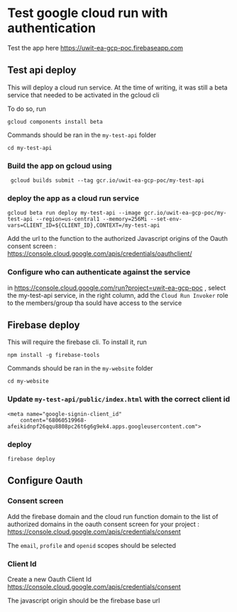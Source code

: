 # Test google cloud run with authentication


Test the app here https://uwit-ea-gcp-poc.firebaseapp.com


## Test api deploy 

This will deploy a cloud run service.
At the time of writing, it was still a beta service that needed to be activated in the gcloud cli

To do so, run 

```
gcloud components install beta
```

Commands should be ran in the `my-test-api` folder 

``` 
cd my-test-api
```

### Build the app on gcloud using 

``` 
 gcloud builds submit --tag gcr.io/uwit-ea-gcp-poc/my-test-api
```

### deploy the app as a cloud run service 

```
gcloud beta run deploy my-test-api --image gcr.io/uwit-ea-gcp-poc/my-test-api --region=us-central1 --memory=256Mi --set-env-vars=CLIENT_ID=${CLIENT_ID},CONTEXT=/my-test-api
```


Add the url to the function to the authorized Javascript origins of the Oauth consent screen : https://console.cloud.google.com/apis/credentials/oauthclient/

### Configure who can authenticate against the service 

in https://console.cloud.google.com/run?project=uwit-ea-gcp-poc , select the my-test-api service, in the right column, add the `Cloud Run Invoker` role to the members/group tha sould have access to the service 


## Firebase deploy

This will require the firebase cli. To install it, run 

```
npm install -g firebase-tools
```

Commands should be ran in the `my-website` folder 

``` 
cd my-website
```

### Update `my-test-api/public/index.html` with the correct client id 
```
<meta name="google-signin-client_id"
    content="68060519968-afeikidnpf26qqu8808pc26t6g6g9ek4.apps.googleusercontent.com">
``` 

### deploy 

```
firebase deploy
```



## Configure Oauth 

### Consent screen 

Add the firebase domain and the cloud run function domain to the list of authorized domains in the oauth consent screen for your project : https://console.cloud.google.com/apis/credentials/consent 

The `email`, `profile` and `openid` scopes should be selected


### Client Id

Create a new Oauth Client Id   https://console.cloud.google.com/apis/credentials/consent 

The javascript origin should be the firebase base url

